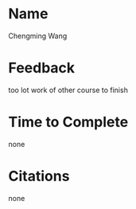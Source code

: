 # **Name**
Chengming Wang


# **Feedback**
too lot work of other course to finish

# **Time to Complete**
none

# **Citations**
none